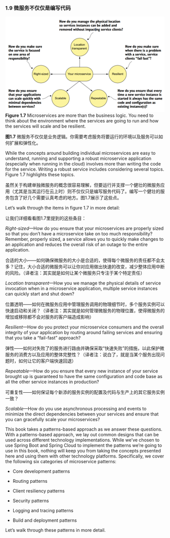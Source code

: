 ### 1.9 微服务不仅仅是编写代码

![](/assets/figure1.7.png)**Figure 1.7** Microservices are more than the business logic. You need to think about the environment where the services are going to run and how the services will scale and be resilient.

**图1.7** 微服务不仅仅是业务逻辑。你需要考虑服务将要运行的环境以及服务可以如何扩展和弹性化。

While the concepts around building individual microservices are easy to understand, running and supporting a robust microservice application \(especially when running in the cloud\) involves more than writing the code for the service. Writing a robust service includes considering several topics. Figure 1.7 highlights these topics.

虽然关于构建单独微服务的概念很容易理解，但要运行并支撑一个健壮的微服务应用（尤其是当其运行在云上时）则不仅仅只是编写服务代码了。编写一个健壮的服务包含了好几个需要认真考虑的地方。图1.7展示了这些点。

Let’s walk through the items in figure 1.7 in more detail:

让我们详细看看图1.7里提到的这些条目：

_Right-sized_—How do you ensure that your microservices are properly sized so that you don’t have a microservice take on too much responsibility? Remember, properly sized, a service allows you to quickly make changes to an application and reduces the overall risk of an outage to the entire application.

合适的大小——如何确保微服务的大小是合适的，使得每个微服务的责任都不会太多？记住，大小合适的微服务可以让你对应用做出快速的改变，减少整体应用中断的风险。（译者注：其实就是如何让某个微服务只专注于某个特定责任）

_Location transparent_—How you we manage the physical details of service invocation when in a microservice application, multiple service instances can quickly start and shut down?

位置透明——如何在微服务应用中管理服务调用的物理细节时，多个服务实例可以快速启动和关闭？（译者注：其实就是如何管理微服务的物理位置，使得微服务的增加或移除都不会对服务的客户端造成影响）

_Resilient_—How do you protect your microservice consumers and the overall integrity of your application by routing around failing services and ensuring that you take a “fail-fast” approach?

弹性——如何对失败了的服务进行路由并确保采取“快速失败”的措施，以此保护微服务的消费方以及应用的整体完整性？（译者注：说白了，就是当某个服务出现问题时，如何让它的客户端快速回退）

_Repeatable_—How do you ensure that every new instance of your service brought up is guaranteed to have the same configuration and code base as all the other service instances in production?

可重复性——如何保证每个新添的服务实例的配置及代码与生产上的其它服务实例一致？

_Scalable_—How do you use asynchronous processing and events to minimize the direct dependencies between your services and ensure that you can gracefully scale your microservices?

This book takes a patterns-based approach as we answer these questions. With a patterns-based approach, we lay out common designs that can be used across different technology implementations. While we’ve chosen to use Spring Boot and Spring Cloud to implement the patterns we’re going to use in this book, nothing will keep you from taking the concepts presented here and using them with other technology platforms. Specifically, we cover the following six categories of microservice patterns:

* Core development patterns

* Routing patterns

* Client resiliency patterns

* Security patterns

* Logging and tracing patterns

* Build and deployment patterns

Let’s walk through these patterns in more detail.

